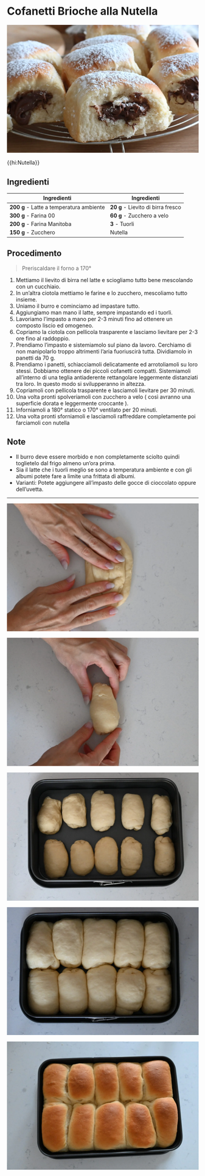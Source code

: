 # Cofanetti Brioche alla Nutella

![](img/Cofanetti-Brioche-alla-Nutella.webp)

{{hi:Nutella}}

## Ingredienti

| Ingredienti                  | Ingredienti             |
| ---------------------------- | ----------------------- |
| **200 g** - Latte a temperatura ambiente | **20 g** - Lievito di birra fresco |
| **300 g** - Farina 00 | **60 g** - Zucchero a velo |
| **200 g** - Farina Manitoba | **3** - Tuorli |
| **150 g** - Zucchero | Nutella |

## Procedimento

> Preriscaldare il forno a 170°

1. Mettiamo il lievito di birra nel latte e sciogliamo tutto bene mescolando con un cucchiaio.
2. In un’altra ciotola mettiamo le farine e lo zucchero, mescoliamo tutto insieme.
3. Uniamo il burro e cominciamo ad impastare tutto.
4. Aggiungiamo man mano il latte, sempre impastando ed i tuorli.
5. Lavoriamo l’impasto a mano per 2-3 minuti fino ad ottenere un composto liscio ed omogeneo.
6. Copriamo la ciotola con pellicola trasparente e lasciamo lievitare per 2-3 ore fino al raddoppio.
7. Prendiamo l’impasto e sistemiamolo sul piano da lavoro. Cerchiamo di non manipolarlo troppo altrimenti l’aria fuoriuscirà tutta. Dividiamolo in panetti da 70 g.
8. Prendiamo i panetti, schiacciamoli delicatamente ed arrotoliamoli su loro stessi. Dobbiamo ottenere dei piccoli cofanetti compatti. Sistemiamoli all’interno di una teglia antiaderente rettangolare leggermente distanziati tra loro. In questo modo si svilupperanno in altezza.
9. Copriamoli con pellicola trasparente e lasciamoli lievitare per 30 minuti.
10. Una volta pronti spolveriamoli con zucchero a velo ( così avranno una superficie dorata e leggermente croccante ).
11. Inforniamoli a 180° statico o 170° ventilato per 20 minuti.
12. Una volta pronti sforniamoli e lasciamoli raffreddare completamente poi farciamoli con nutella

## Note

- Il burro deve essere morbido e non completamente sciolto quindi toglietelo dal frigo almeno un’ora prima.
- Sia il latte che i tuorli meglio se sono a temperatura ambiente e con gli albumi potete fare a limite una frittata di albumi.
- Varianti: Potete aggiungere all’impasto delle gocce di cioccolato oppure dell’uvetta.

---

![](img/Cofanetti-Brioche-alla-Nutella-01.webp)

![](img/Cofanetti-Brioche-alla-Nutella-02.webp)

![](img/Cofanetti-Brioche-alla-Nutella-03.webp)

![](img/Cofanetti-Brioche-alla-Nutella-04.webp)

![](img/Cofanetti-Brioche-alla-Nutella-05.webp)
